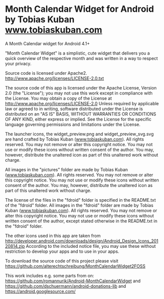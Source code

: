 Month Calendar Widget for Android by Tobias Kuban 
www.tobiaskuban.com
=========================================================

A Month Calendar widget for Android 4.1+
 
"Month Calendar Widget" is a simplistic, cute widget that 
delivers you a quick overview of the respective month and 
was written in a way to respect your privacy.

Source code is licensed under Apache2. 
http://www.apache.org/licenses/LICENSE-2.0.txt
  
The source code of this app is licensed under the
Apache License, Version 2.0 (the "License"); you may not
use this work except in compliance with the License. You
may obtain a copy of the License at
http://www.apache.org/licenses/LICENSE-2.0
Unless required by applicable law or agreed to in writing,
software distributed under the License is distributed on an
"AS IS" BASIS, WITHOUT WARRANTIES OR CONDITIONS OF ANY KIND,
either express or implied. See the License for the specific
language governing permissions and limitations under the
License.

The launcher icons, the widget_preview.png and
widget_preview_svg.svg are hand crafted by Tobias Kuban
(www.tobiaskuban.com). All rights reserved.
You may not remove or alter this copyright notice. You may
not use or modify these icons without written consent of the
author. You may, however, distribute the unaltered icon as
part of this unaltered work without charge.

All images in the "pictures" folder are made by Tobias
Kuban (www.tobiaskuban.com). All rights reserved.
You may not remove or alter this copyright notice. You may
not use or modify these icons without written consent of the
author. You may, however, distribute the unaltered icon as
part of this unaltered work without charge.

The license of the files in the "fdroid" folder is specified
in the README.txt of the "fdroid" folder. All images in the
"fdroid" folder are made by Tobias Kuban (www.tobiaskuban.com).
All rights reserved.
You may not remove or alter this copyright notice. You may
not use or modify these icons without written consent of the
author, except stated otherwise in the README.txt in the
"fdroid" folder.

The other icons used in this app are taken from
http://developer.android.com/downloads/design/Android_Design_Icons_20120814.zip
According to the included notice file, you may use these
without restriction to develop your apps and to use in your
apps.

To download the source code of this project please visit
https://github.com/alterechtschreibung/MonthCalendarWidget2FOSS


This work includes e.g. some parts from on:
https://github.com/romannurik/Android-MonthCalendarWidget
and
https://github.com/dschuermann/android-donations-lib
and
https://android.googlesource.com/